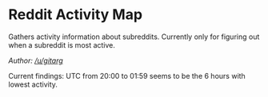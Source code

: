 # Reddit Activity Map

Gathers activity information about subreddits. Currently only for figuring out when a subreddit is most active.

*Author:* [*/u/gitarg*](https://www.reddit.com/user/gitarg/)

Current findings: UTC from 20:00 to 01:59 seems to be the 6 hours with lowest activity.